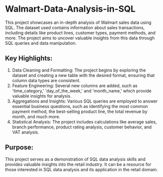 # Walmart-Data-Analysis-in-SQL
This project showcases an in-depth analysis of Walmart sales data using SQL. The dataset used contains information about sales transactions, including details like product lines, customer types, payment methods, and more. The project aims to uncover valuable insights from this data through SQL queries and data manipulation.

## Key Highlights:
1. Data Cleaning and Formatting: The project begins by exploring the dataset and creating a new table with the desired format, ensuring that column data types are consistent.
2. Feature Engineering: Several new columns are added, such as 'time_category,' 'day_of_the_week,' and 'month_name,' which provide valuable insights for analysis.
3. Aggregations and Insights: Various SQL queries are employed to answer essential business questions, such as identifying the most common payment method, the best-selling product line, the total revenue by month, and much more.
4. Statistical Analysis: The project includes calculations like average sales, branch performance, product rating analysis, customer behavior, and VAT analysis.

## Purpose:
This project serves as a demonstration of SQL data analysis skills and provides valuable insights into the retail industry. It can be a resource for those interested in SQL data analysis and its application in the retail domain.
